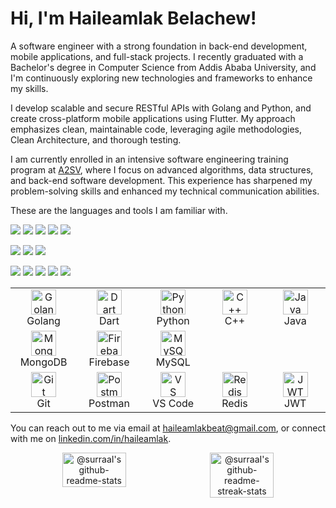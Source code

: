 <!--
## Hi 
🌱 I’m currently studying computer science at Addis Ababa University. 
## 👋, I'm Haileamlak Belachew! 

- I am studying **Computer Science** at **Addis Ababa University**. 
- And currently learning backend development with the Go programming language.

### Skills & Technologies

- **Languages:** Python, Golang, Dart (Flutter), C++, Java
- **Frameworks & Libraries:** Flutter, Testify
- **Backend Development:** RESTful APIs, Clean Architecture, SOLID Principles, Microservices
- **Databases:** MySQL, MongoDB, Firebase
- **Tools:** Git, Postman, VS Code
- **Other:** Data Structures & Algorithms, Competitive Programming


## 🌟 Notable Projects

- **[MK ICT Competition 1st Place Project](https://github.com/username/project-link)**: Developed a live and on-demand video streaming platform for EOTC MK Television Broadcast Service.
- **[Task Manager API](https://github.com/username/task-manager-api)**: A robust API built with Golang, following Clean Architecture principles.
- **[Calendar Application](https://github.com/username/calendar-app)**: A Java Swing application supporting Ethiopian and Gregorian calendars, with additional features like date conversions and holiday calculations.
- **[Health Information Website](https://github.com/username/health-info-website)**: A comprehensive health-related information website with a feature to find nearby health centers.

## 💼 Experience

- **A2SV (Africa to Silicon Valley)**: Participated in a project phase focusing on backend development. Developed real-life software projects and enhanced problem-solving skills through competitive programming.
- **Hackathons**: Active participant in various hackathons, winning and contributing to innovative software solutions.

### Get in Touch

- **LinkedIn:** [Haileamlak Belachew](https://www.linkedin.com/in/haileamlak/)
- **Email:** haileamlakbeat@gmail.com
<!--
## 🏆 Achievements

- **1st Place** at MK ICT Competition'23
- **Graduated** with a GPA of 3.72/4.0 from Addis Ababa University
- **Mastered** advanced data structures and algorithms through A2SV
#### Hobbies & Interests

- **Football:** I enjoy playing and watching football during my free time.
- **Reading:** I'm an avid reader, always looking for interesting books.
-->
# Hi, I'm Haileamlak Belachew! 
A software engineer with a strong foundation in back-end development, mobile applications, and full-stack projects. I recently graduated with a Bachelor's degree in Computer Science from Addis Ababa University, and I'm continuously exploring new technologies and frameworks to enhance my skills.

I develop scalable and secure RESTful APIs with Golang and Python, and create cross-platform mobile applications using Flutter. My approach emphasizes clean, maintainable code, leveraging agile methodologies, Clean Architecture, and thorough testing.

I am currently enrolled in an intensive software engineering training program at [A2SV](https://a2sv.org/), where I focus on advanced algorithms, data structures, and back-end software development. This experience has sharpened my problem-solving skills and enhanced my technical communication abilities.

These are the languages and tools I am familiar with.

<p align="left">
  <img src="https://img.shields.io/badge/-Golang-0175C2?style=flat&logo=golang&logoColor=white" /> 
  <img src="https://img.shields.io/badge/-Dart-0175C2?style=plain&logo=dart&logoColor=white" /> 
  <img src="https://img.shields.io/badge/-Python-3776AB?style=flat&logo=python&logoColor=white" />
  <img src="https://img.shields.io/badge/-C++-00599C?style=flat&logo=c%2B%2B&logoColor=white" />
  <img src="https://img.shields.io/badge/-Java-007396?style=flat&logo=java&logoColor=white" />
</p>
<p align="left">
  <img src="https://img.shields.io/badge/-MongoDB-47A248?style=flat&logo=mongodb&logoColor=white" />
  <img src="https://img.shields.io/badge/-Firebase-FFCA28?style=flat&logo=firebase&logoColor=white" />
  <img src="https://img.shields.io/badge/-MySQL-4479A1?style=flat&logo=mysql&logoColor=white" />
</p>
<p align="left">
  <img src="https://img.shields.io/badge/-Git-F05032?style=flat&logo=git&logoColor=white" />
  <img src="https://img.shields.io/badge/-Postman-FF6C37?style=flat&logo=postman&logoColor=white" />
  <img src="https://img.shields.io/badge/-VS%20Code-007ACC?style=flat&logo=visual-studio-code&logoColor=white" />
  <img src="https://img.shields.io/badge/-Redis-DC382D?style=flat&logo=redis&logoColor=white" />
  <img src="https://img.shields.io/badge/-JWT-000000?style=flat&logo=json-web-tokens&logoColor=white" />
</p>

<table align="center">
  <tr>
    <td align="center" width="96">
        <img src="https://img.shields.io/badge/-Golang-0175C2?style=flat&logo=golang&logoColor=white" alt="Golang" width="40" height="40" />
      <br>Golang
    </td>
    <td align="center" width="96">
        <img src="https://img.shields.io/badge/-Dart-0175C2?style=plain&logo=dart&logoColor=white" alt="Dart" width="40" height="40" />
      <br>Dart
    </td>
    <td align="center" width="96">
        <img src="https://img.shields.io/badge/-Python-3776AB?style=flat&logo=python&logoColor=white" alt="Python" width="40" height="40" />
      <br>Python
    </td>
    <td align="center" width="96">
        <img src="https://img.shields.io/badge/-C++-00599C?style=flat&logo=c%2B%2B&logoColor=white" alt="C++" width="40" height="40" />
      <br>C++
    </td>
    <td align="center" width="96">
        <img src="https://img.shields.io/badge/-Java-007396?style=flat&logo=java&logoColor=white" alt="Java" width="40" height="40" />
      <br>Java
    </td>
  </tr>
  <tr>
    <td align="center" width="96">
        <img src="https://img.shields.io/badge/-MongoDB-47A248?style=flat&logo=mongodb&logoColor=white" alt="MongoDB" width="40" height="40" />
      <br>MongoDB
    </td>
    <td align="center" width="96">
        <img src="https://img.shields.io/badge/-Firebase-FFCA28?style=flat&logo=firebase&logoColor=white" alt="Firebase" width="40" height="40" />
      <br>Firebase
    </td>
    <td align="center" width="96">
        <img src="https://img.shields.io/badge/-MySQL-4479A1?style=flat&logo=mysql&logoColor=white" alt="MySQL" width="40" height="40" />
      <br>MySQL
    </td>
  </tr>
  <tr>
    <td align="center" width="96">
        <img src="https://img.shields.io/badge/-Git-F05032?style=flat&logo=git&logoColor=white" alt="Git" width="40" height="40" />
      <br>Git
    </td>
    <td align="center" width="96">
        <img src="https://img.shields.io/badge/-Postman-FF6C37?style=flat&logo=postman&logoColor=white" alt="Postman" width="40" height="40" />
      <br>Postman
    </td>
    <td align="center" width="96">
        <img src="https://img.shields.io/badge/-VS%20Code-007ACC?style=flat&logo=visual-studio-code&logoColor=white" alt="VS Code" width="40" height="40" />
      <br>VS Code
    </td>
    <td align="center" width="96">
        <img src="https://img.shields.io/badge/-Redis-DC382D?style=flat&logo=redis&logoColor=white" alt="Redis" width="40" height="40" />
      <br>Redis
    </td>
    <td align="center" width="96">
        <img src="https://img.shields.io/badge/-JWT-000000?style=flat&logo=json-web-tokens&logoColor=white" alt="JWT" width="40" height="40" />
      <br>JWT
    </td>
  </tr>
</table>

You can reach out to me via email at [haileamlakbeat@gmail.com](mailto:haileamlakbeat@gmail.com), or connect with me on [linkedin.com/in/haileamlak](https://linkedin.com/in/haileamlak).


<!--![Haileamlak's GitHub Stats](https://github-readme-stats.vercel.app/api?username=haileamlak&show_icons=true&theme=radical)
![Top Langs](https://github-readme-stats.vercel.app/api/top-langs/?username=haileamlak&layout=compact&theme=radical)

-->
<p align="center" style="display: flex; justify-content: center; gap: 10px;">
  <img src="https://github-readme-stats-one-bice.vercel.app/api?username=haileamlak&theme=gotham&show_icons=true&count_private=true&hide_border=false&role=OWNER,ORGANIZATION_MEMBER,COLLABORATOR" width="45%" alt="@surraaI's github-readme-stats"/>
  <img src="https://github-readme-streak-stats.herokuapp.com?user=surraaI&theme=gotham&hide_border=false&date_format=M%20j%5B%2C%20Y%5D" width="45%" alt="@surraaI's github-readme-streak-stats"/>
</p>
